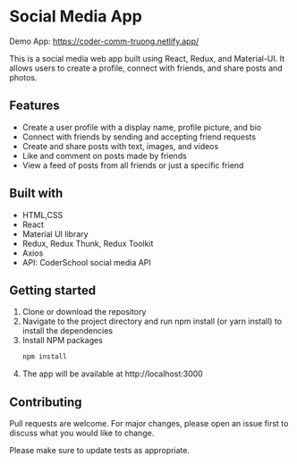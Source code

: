 # Social Media App

Demo App: https://coder-comm-truong.netlify.app/

This is a social media web app built using React, Redux, and Material-UI. It allows users to create a profile, connect with friends, and share posts and photos.

## Features

- Create a user profile with a display name, profile picture, and bio
- Connect with friends by sending and accepting friend requests
- Create and share posts with text, images, and videos
- Like and comment on posts made by friends
- View a feed of posts from all friends or just a specific friend

## Built with

- HTML,CSS
- React
- Material UI library
- Redux, Redux Thunk, Redux Toolkit
- Axios
- API: CoderSchool social media API

## Getting started

1. Clone or download the repository
2. Navigate to the project directory and run npm install (or yarn install) to install the dependencies
3. Install NPM packages
   ```sh
   npm install
   ```
4. The app will be available at http://localhost:3000

## Contributing

Pull requests are welcome. For major changes, please open an issue first
to discuss what you would like to change.

Please make sure to update tests as appropriate.
